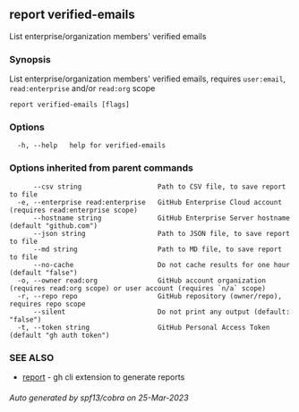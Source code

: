 ## report verified-emails

List enterprise/organization members' verified emails

### Synopsis

List enterprise/organization members' verified emails, requires `user:email`, `read:enterprise` and/or `read:org` scope

```
report verified-emails [flags]
```

### Options

```
  -h, --help   help for verified-emails
```

### Options inherited from parent commands

```
      --csv string                   Path to CSV file, to save report to file
  -e, --enterprise read:enterprise   GitHub Enterprise Cloud account (requires read:enterprise scope)
      --hostname string              GitHub Enterprise Server hostname (default "github.com")
      --json string                  Path to JSON file, to save report to file
      --md string                    Path to MD file, to save report to file
      --no-cache                     Do not cache results for one hour (default "false")
  -o, --owner read:org               GitHub account organization (requires read:org scope) or user account (requires `n/a` scope)
  -r, --repo repo                    GitHub repository (owner/repo), requires repo scope
      --silent                       Do not print any output (default: "false")
  -t, --token string                 GitHub Personal Access Token (default "gh auth token")
```

### SEE ALSO

* [report](report.md)	 - gh cli extension to generate reports

###### Auto generated by spf13/cobra on 25-Mar-2023
